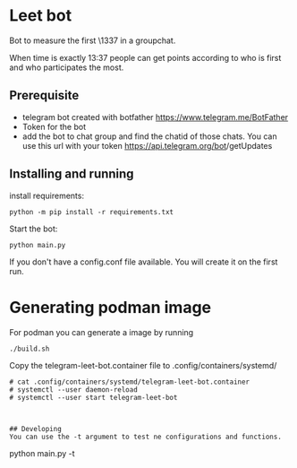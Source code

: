 # Leet bot

Bot to measure the first \1337 in a groupchat.

When time is exactly 13:37 people can get points according to who is first and who participates the most.

## Prerequisite

- telegram bot created with botfather https://www.telegram.me/BotFather
- Token for the bot
- add the bot to chat group and find the chatid of those chats. You can use this url with your token https://api.telegram.org/bot<YourBOTToken>/getUpdates

## Installing and running
install requirements:

```
python -m pip install -r requirements.txt

```

Start the bot:
```
python main.py
```

If you don't have a config.conf file available. You will create it on the first run.

# Generating podman image

For podman you can generate a image by running 

```
./build.sh
```
Copy the telegram-leet-bot.container file to .config/containers/systemd/
```
# cat .config/containers/systemd/telegram-leet-bot.container
# systemctl --user daemon-reload
# systemctl --user start telegram-leet-bot



## Developing
You can use the -t argument to test ne configurations and functions. 

```
python main.py -t
```